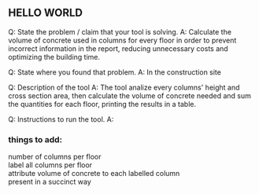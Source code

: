 ## HELLO WORLD

Q: State the problem / claim that your tool is solving.
A: Calculate the volume of concrete used in columns for every floor in order to prevent incorrect information in the report, reducing unnecessary costs and optimizing the building time.

Q: State where you found that problem.
A: In the construction site

Q: Description of the tool
A: The tool analize every columns' height and cross section area, then calculate the volume of concrete needed and sum the quantities for each floor, printing the results in a table.

Q: Instructions to run the tool.
A: 


### things to add:

number of columns per floor\
label all columns per floor\
attribute volume of concrete to each labelled column\
present in a succinct way
